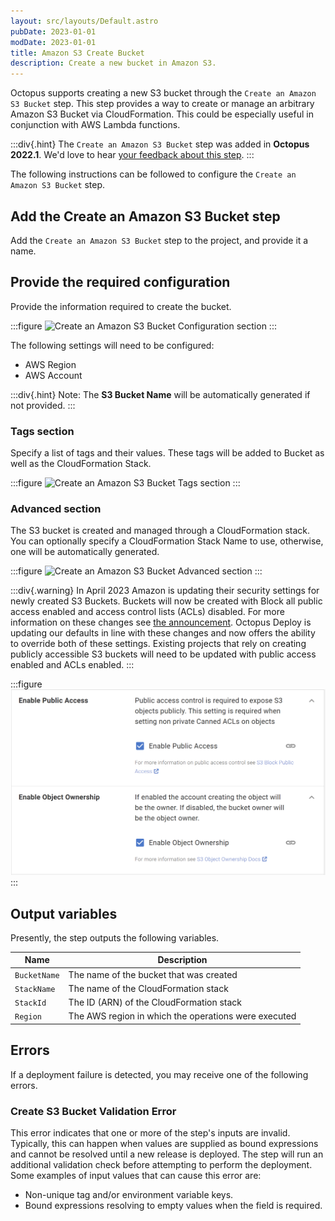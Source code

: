 ```yaml
---
layout: src/layouts/Default.astro
pubDate: 2023-01-01
modDate: 2023-01-01
title: Amazon S3 Create Bucket
description: Create a new bucket in Amazon S3.
---
```


Octopus supports creating a new S3 bucket through the `Create an Amazon S3 Bucket` step.
This step provides a way to create or manage an arbitrary Amazon S3 Bucket via CloudFormation. This could be especially useful in conjunction with AWS Lambda functions.

:::div{.hint}
The `Create an Amazon S3 Bucket` step was added in **Octopus 2022.1**. We'd love to hear [your feedback about this step](https://octopusdeploy.typeform.com/to/KwQXY2zv).
:::

The following instructions can be followed to configure the `Create an Amazon S3 Bucket` step.

## Add the Create an Amazon S3 Bucket step

Add the `Create an Amazon S3 Bucket` step to the project, and provide it a name.

## Provide the required configuration

Provide the information required to create the bucket.

:::figure
![Create an Amazon S3 Bucket Configuration section](/docs/deployments/aws/aws-s3-create-bucket/images/configuration-section.png)
:::

The following settings will need to be configured:

* AWS Region
* AWS Account

:::div{.hint}
Note: The **S3 Bucket Name** will be automatically generated if not provided.
:::

### Tags section

Specify a list of tags and their values. These tags will be added to Bucket as well as the CloudFormation Stack.

:::figure
![Create an Amazon S3 Bucket Tags section](/docs/deployments/aws/aws-s3-create-bucket/images/tags-section.png)
:::

### Advanced section

The S3 bucket is created and managed through a CloudFormation stack. You can optionally specify a CloudFormation Stack Name to use, otherwise, one will be automatically generated.

:::figure
![Create an Amazon S3 Bucket Advanced section](/docs/deployments/aws/aws-s3-create-bucket/images/advanced-section.png)
:::

:::div{.warning}
In April 2023 Amazon is updating their security settings for newly created S3 Buckets. Buckets will now be created with Block all public access enabled and access control lists (ACLs) disabled. For more information on these changes see [the announcement](https://aws.amazon.com/blogs/aws/heads-up-amazon-s3-security-changes-are-coming-in-april-of-2023/). Octopus Deploy is updating our defaults in line with these changes and now offers the ability to override both of these settings. Existing projects that rely on creating publicly accessible S3 buckets will need to be updated with public access enabled and ACLs enabled.
:::

:::figure
![Create an Amazon S3 Bucket Advanced Security section](/docs/deployments/aws/aws-s3-create-bucket/images/advanced-section-security.png)
:::


## Output variables

Presently, the step outputs the following variables.

| Name        | Description |
| ------------| ----------- |
|`BucketName` | The name of the bucket that was created  |
|`StackName`  | The name of the CloudFormation stack     |
|`StackId`    | The ID (ARN) of the CloudFormation stack |
|`Region`     | The AWS region in which the operations were executed |

## Errors

If a deployment failure is detected, you may receive one of the following errors.

### Create S3 Bucket Validation Error

This error indicates that one or more of the step's inputs are invalid. Typically, this can happen when values are supplied as bound expressions and cannot be resolved until a new release is deployed. The step will run an additional validation check before attempting to perform the deployment. Some examples of input values that can cause this error are:
* Non-unique tag and/or environment variable keys.
* Bound expressions resolving to empty values when the field is required.
